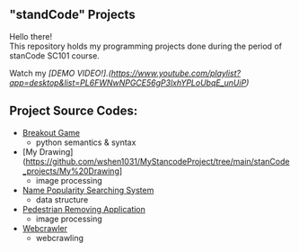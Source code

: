 ## "standCode" Projects
Hello there!\
This repository holds my programming projects done during the period of stanCode SC101 course.

Watch my *[DEMO VIDEO!].(https://www.youtube.com/playlist?app=desktop&list=PL6FWNwNPGCE56gP3lxhYPLoUbqE_unUiP)*

## Project Source Codes:
* [Breakout Game](https://github.com/wshen1031/MyStancodeProject/tree/main/stanCode_projects/Breakout%20Game)
  * python semantics & syntax
* [My Drawing](https://github.com/wshen1031/MyStancodeProject/tree/main/stanCode_projects/My%20Drawing]
  * image processing
* [Name Popularity Searching System](https://github.com/wshen1031/MyStancodeProject/tree/main/stanCode_projects/Name%20Popularity%20Searching%20System)
  * data structure
* [Pedestrian Removing Application](https://github.com/wshen1031/MyStancodeProject/tree/main/stanCode_projects/Pedestrian%20Removing%20Application)
  * image processing
* [Webcrawler](https://github.com/wshen1031/MyStancodeProject/blob/main/stanCode_projects/Webcrawler/webcrawler%20copy.py)
  * webcrawling   
